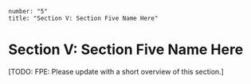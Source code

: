 ```metadata
number: "5"
title: "Section V: Section Five Name Here"
```

# Section V: Section Five Name Here

[TODO: FPE: Please update with a short overview of this section.]
